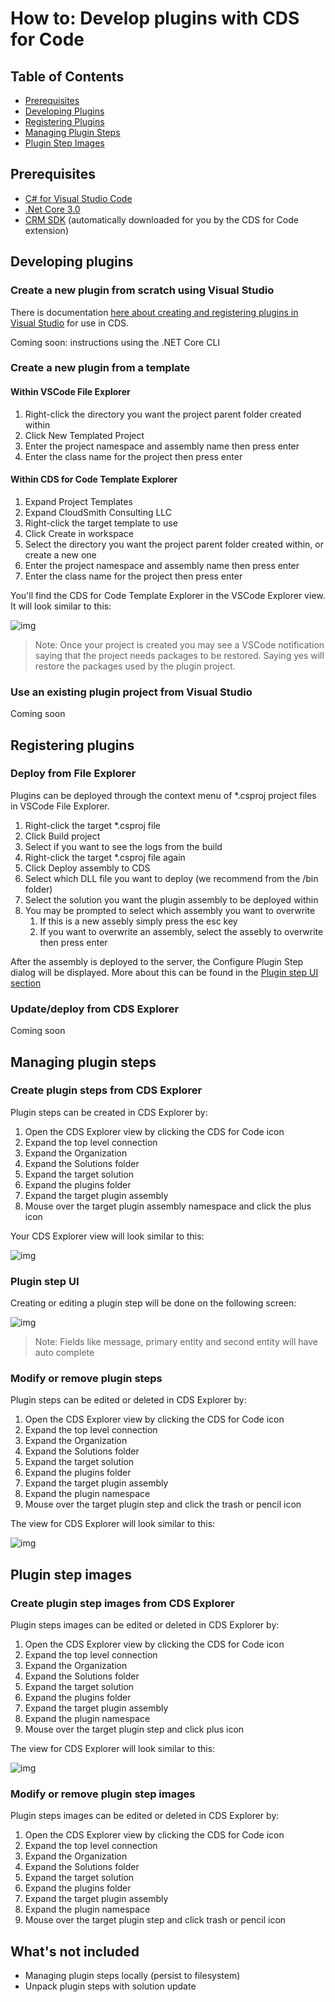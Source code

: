 # How to: Develop plugins with CDS for Code

## Table of Contents

- [Prerequisites](#Prerequisites)
- [Developing Plugins](#Developing-plugins)
- [Registering Plugins](#Registering-plugins)
- [Managing Plugin Steps](#Managing-plugin-steps)
- [Plugin Step Images](#Plugin-step-images)

## Prerequisites

- [C# for Visual Studio Code](https://marketplace.visualstudio.com/items?itemName=ms-vscode.csharp)
- [.Net Core 3.0](https://dotnet.microsoft.com/download/dotnet-core/3.0)
- [CRM SDK](https://docs.microsoft.com/en-us/dynamics365/customerengagement/on-premises/developer/download-tools-nuget) (automatically downloaded for you by the CDS for Code extension)

## Developing plugins

### Create a new plugin from scratch using Visual Studio

There is documentation [here about creating and registering plugins in Visual Studio](https://docs.microsoft.com/en-us/powerapps/developer/common-data-service/write-plug-in) for use in CDS.

Coming soon: instructions using the .NET Core CLI

### Create a new plugin from a template

#### Within VSCode File Explorer

1. Right-click the directory you want the project parent folder created within
1. Click New Templated Project
1. Enter the project namespace and assembly name then press enter
1. Enter the class name for the project then press enter

#### Within CDS for Code Template Explorer

1. Expand Project Templates
1. Expand CloudSmith Consulting LLC
1. Right-click the target template to use
1. Click Create in workspace
1. Select the directory you want the project parent folder created within, or create a new one
1. Enter the project namespace and assembly name then press enter
1. Enter the class name for the project then press enter

You'll find the CDS for Code Template Explorer in the VSCode Explorer view. It will look similar to this:

![img](../images/cds-template-explorer.png)

> Note: Once your project is created you may see a VSCode notification saying that the project needs packages to be restored. Saying yes will restore the packages used by the plugin project.

### Use an existing plugin project from Visual Studio

Coming soon

## Registering plugins

### Deploy from File Explorer

Plugins can be deployed through the context menu of *.csproj project files in VSCode File Explorer.

1. Right-click the target *.csproj file
1. Click Build project
1. Select if you want to see the logs from the build
1. Right-click the target *.csproj file again
1. Click Deploy assembly to CDS
1. Select which DLL file you want to deploy (we recommend from the /bin folder)
1. Select the solution you want the plugin assembly to be deployed within
1. You may be prompted to select which assembly you want to overwrite
    1. If this is a new assebly simply press the esc key
    1. If you want to overwrite an assembly, select the assebly to overwrite then press enter

After the assembly is deployed to the server, the Configure Plugin Step dialog will be displayed. More about this can be found in the [Plugin step UI section](#Plugin-step-UI)

### Update/deploy from CDS Explorer

Coming soon

## Managing plugin steps

### Create plugin steps from CDS Explorer

Plugin steps can be created in CDS Explorer by:

1. Open the CDS Explorer view by clicking the CDS for Code icon
1. Expand the top level connection
1. Expand the Organization
1. Expand the Solutions folder
1. Expand the target solution
1. Expand the plugins folder
1. Expand the target plugin assembly
1. Mouse over the target plugin assembly namespace and click the plus icon

Your CDS Explorer view will look similar to this:

![img](../images/cds-explorer-add-plugin-step.png)

### Plugin step UI

Creating or editing a plugin step will be done on the following screen:

![img](../images/cds-configure-plugin-step.png)

> Note: Fields like message, primary entity and second entity will have auto complete

### Modify or remove plugin steps

Plugin steps can be edited or deleted in CDS Explorer by:

1. Open the CDS Explorer view by clicking the CDS for Code icon
1. Expand the top level connection
1. Expand the Organization
1. Expand the Solutions folder
1. Expand the target solution
1. Expand the plugins folder
1. Expand the target plugin assembly
1. Expand the plugin namespace
1. Mouse over the target plugin step and click the trash or pencil icon

The view for CDS Explorer will look similar to this:

![img](../images/cds-explorer-edit-remove-plugin-step.png)

## Plugin step images

### Create plugin step images from CDS Explorer

Plugin steps images can be edited or deleted in CDS Explorer by:

1. Open the CDS Explorer view by clicking the CDS for Code icon
1. Expand the top level connection
1. Expand the Organization
1. Expand the Solutions folder
1. Expand the target solution
1. Expand the plugins folder
1. Expand the target plugin assembly
1. Expand the plugin namespace
1. Mouse over the target plugin step and click plus icon

The view for CDS Explorer will look similar to this:

![img](../images/cds-configure-plugin-step-image.png)

### Modify or remove plugin step images

Plugin steps images can be edited or deleted in CDS Explorer by:

1. Open the CDS Explorer view by clicking the CDS for Code icon
1. Expand the top level connection
1. Expand the Organization
1. Expand the Solutions folder
1. Expand the target solution
1. Expand the plugins folder
1. Expand the target plugin assembly
1. Expand the plugin namespace
1. Mouse over the target plugin step and click trash or pencil icon

## What's not included

- Managing plugin steps locally (persist to filesystem)
- Unpack plugin steps with solution update
